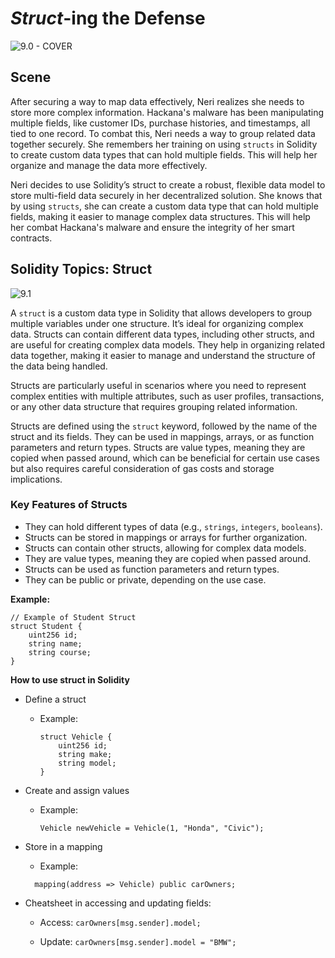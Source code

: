 # _Struct_-ing the Defense

![9.0 - COVER](https://blockskwela.s3.ap-southeast-1.amazonaws.com/courses/contracts/ch_01_basic_solidity/le_09_structing_the_defense/9.0%20-%20COVER.png)

## Scene

After securing a way to map data effectively, Neri realizes she needs to store more complex information. Hackana's malware has been manipulating multiple fields, like customer IDs, purchase histories, and timestamps, all tied to one record. To combat this, Neri needs a way to group related data together securely. She remembers her training on using `structs` in Solidity to create custom data types that can hold multiple fields. This will help her organize and manage the data more effectively.

Neri decides to use Solidity’s struct to create a robust, flexible data model to store multi-field data securely in her decentralized solution. She knows that by using `structs`, she can create a custom data type that can hold multiple fields, making it easier to manage complex data structures. This will help her combat Hackana's malware and ensure the integrity of her smart contracts.

## Solidity Topics: Struct

![9.1](https://blockskwela.s3.ap-southeast-1.amazonaws.com/courses/contracts/ch_01_basic_solidity/le_09_structing_the_defense/9.1.png)

A `struct` is a custom data type in Solidity that allows developers to group multiple variables under one structure. It’s ideal for organizing complex data. Structs can contain different data types, including other structs, and are useful for creating complex data models. They help in organizing related data together, making it easier to manage and understand the structure of the data being handled.

Structs are particularly useful in scenarios where you need to represent complex entities with multiple attributes, such as user profiles, transactions, or any other data structure that requires grouping related information.

Structs are defined using the `struct` keyword, followed by the name of the struct and its fields. They can be used in mappings, arrays, or as function parameters and return types. Structs are value types, meaning they are copied when passed around, which can be beneficial for certain use cases but also requires careful consideration of gas costs and storage implications.

### Key Features of Structs

- They can hold different types of data (e.g., `strings`, `integers`, `booleans`).
- Structs can be stored in mappings or arrays for further organization.
- Structs can contain other structs, allowing for complex data models.
- They are value types, meaning they are copied when passed around.
- Structs can be used as function parameters and return types.
- They can be public or private, depending on the use case.

**Example:**

```solidity
// Example of Student Struct
struct Student {
    uint256 id;
    string name;
    string course;
}
```

**How to use struct in Solidity**

- Define a struct

  - Example:

    ```solidity
    struct Vehicle {
        uint256 id;
        string make;
        string model;
    }
    ```

- Create and assign values

  - Example:

    ```solidity
    Vehicle newVehicle = Vehicle(1, "Honda", "Civic");
    ```

- Store in a mapping

  - Example:

  ```solidity
    mapping(address => Vehicle) public carOwners;
  ```

- Cheatsheet in accessing and updating fields:

  - Access: `carOwners[msg.sender].model;`

  - Update: `carOwners[msg.sender].model = "BMW";`
